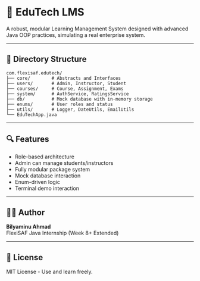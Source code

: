 # 🚀 EduTech LMS
A robust, modular Learning Management System designed with advanced Java OOP practices, simulating a real enterprise system.

---

## 📁 Directory Structure

```
com.flexisaf.edutech/
├── core/        # Abstracts and Interfaces
├── users/       # Admin, Instructor, Student
├── courses/     # Course, Assignment, Exams
├── system/      # AuthService, RatingsService
├── db/          # Mock database with in-memory storage
├── enums/       # User roles and status
├── utils/       # Logger, DateUtils, EmailUtils
└── EduTechApp.java
```

---

## 🔍 Features

- Role-based architecture
- Admin can manage students/instructors
- Fully modular package system
- Mock database interaction
- Enum-driven logic
- Terminal demo interaction

---

## 👨‍💻 Author

**Bilyaminu Ahmad**  
FlexiSAF Java Internship (Week 8+ Extended)

---

## 📝 License

MIT License - Use and learn freely.
